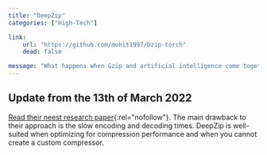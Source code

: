 ```yaml
---
title: "DeepZip"
categories: ["High-Tech"]

link:
    url: "https://github.com/mohit1997/Dzip-torch"
    dead: false

message: "What happens when Gzip and artificial intelligence come together?"
---
```


## Update from the 13th of March 2022

[Read their neest research paper](https://arxiv.org/pdf/1911.03572.pdf){:rel="nofollow"}. The main drawback to their
approach is the slow encoding and decoding times. DeepZip is well-suited when optimizing for compression performance and
when you cannot create a custom compressor.
